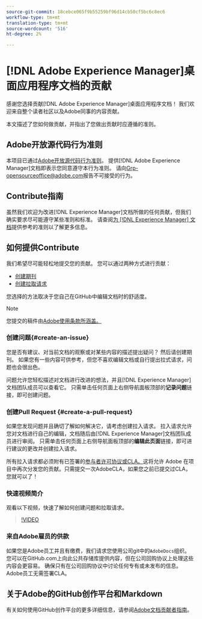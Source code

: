 ```yaml
---
source-git-commit: 18cebce065f9b55259bf96d14cb50cf5bc6c8ec6
workflow-type: tm+mt
translation-type: tm+mt
source-wordcount: '516'
ht-degree: 2%

---
```

# [!DNL Adobe Experience Manager]桌面应用程序文档的贡献

感谢您选择贡献[!DNL Adobe Experience Manager]桌面应用程序文档！ 我们欢迎来自整个读者社区以及Adobe同事的内容贡献。

本文描述了您如何做贡献，并指出了您做出贡献时应遵循的准则。

## Adobe开放源代码行为准则

本项目已通过[Adobe开放源代码行为准则](code-of-conduct.md)。 提供[!DNL Adobe Experience Manager]文档即表示您同意遵守本行为准则。 请向[Grp-opensourceoffice@adobe.com](mailto:Grp-opensourceoffice@adobe.com)报告不可接受的行为。

## Contribute指南

虽然我们欢迎为改进[!DNL Experience Manager]文档所做的任何贡献，但我们确实要求尽可能遵守某些准则和标准。 请查阅[为 [!DNL Experience Manager] 文档](guidelines.md)提供参考的准则以了解更多信息。

## 如何提供Contribute

我们希望尽可能轻松地提交您的贡献。 您可以通过两种方式进行贡献：

* [创建期刊](#create-an-issue)
* [创建拉取请求](#create-a-pull-request)

您选择的方法取决于您自己在GitHub中编辑文档时的舒适度。

>[!NOTE]
>
>您提交的稿件由[Adobe使用条款所涵盖。](https://www.adobe.com/legal/terms.html)

### 创建问题{#create-an-issue}

您是否有建议、对当前文档的观察或对某些内容的描述提出疑问？ 然后请创建期刊。 如果您有一些内容可供参考，但您不喜欢编辑文档或自行提出拉式请求，问题也会很出色。

问题允许您轻松描述对文档进行改进的想法，并且[!DNL Experience Manager]文档团队成员可以查看它。 只需单击任何页面上右侧导航面板顶部的&#x200B;**记录问题**&#x200B;链接，即可创建问题。

### 创建Pull Request {#create-a-pull-request}

如果您发现问题并且确切了解如何解决它，请考虑创建拉入请求。 拉入请求允许您对文档进行自己的编辑，文档随后由[!DNL Experience Manager]文档团队成员进行审阅。 只需单击任何页面上右侧导航面板顶部的&#x200B;**编辑此页面**&#x200B;链接，即可进行建议的更改并创建拉入请求。

所有拉入请求都必须附有已签署的[参与者许可协议或CLA。](https://opensource.adobe.com/cla.html)这将允许 Adobe 在项目中再次分发您的贡献。只需提交一次AdobeCLA，如果您之前已提交过CLA，您就可以了！

### 快速视频简介

观看以下视频，快速了解如何创建问题和拉取请求。

>[!VIDEO](https://video.tv.adobe.com/v/27069)

### 来自Adobe雇员的供款

如果您是Adobe员工并且有缴费，我们请求您使用公司git中的`AdobeDocs`组织。 您可以在GitHub.com上向此公共存储库提供内容，但在公司回购协议上处理这些内容会更容易。 确保只有在公司回购协议中讨论任何专有或未发布的信息。 Adobe员工无需签署CLA。

## 关于Adobe的GitHub创作平台和Markdown

有关如何使用GitHub创作平台的更多详细信息，请参阅[Adobe文档贡献者指南](https://experienceleague.adobe.com/docs/contributor/contributor-guide/introduction.html)。
